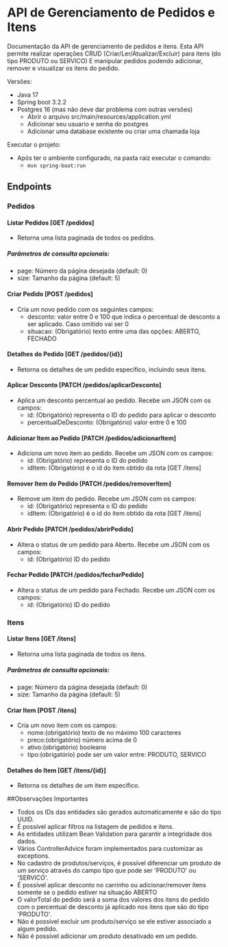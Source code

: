 # API de Gerenciamento de Pedidos e Itens

Documentação da API de gerenciamento de pedidos e itens. Esta API permite realizar operações CRUD (Criar/Ler/Atualizar/Excluir) para itens (do tipo PRODUTO ou SERVICO) 
E manipular pedidos podendo adicionar, remover e visualizar os itens do pedido. 

Versões:
- Java 17
- Spring boot 3.2.2
- Postgres 16 (mas não deve dar problema com outras versões)
  - Abrir o arquivo src/main/resources/application.yml
  - Adicionar seu usuario e senha do postgres
  - Adicionar uma database existente ou criar uma chamada loja

Executar o projeto:
- Após ter o ambiente configurado, na pasta raiz executar o comando:
  - ```mvn spring-boot:run```

## Endpoints
### Pedidos
#### Listar Pedidos [GET /pedidos]
- Retorna uma lista paginada de todos os pedidos.


##### Parâmetros de consulta opcionais:
- page: Número da página desejada (default: 0)
- size: Tamanho da página (default: 5)


####  Criar Pedido [POST /pedidos]
- Cria um novo pedido com os seguintes campos:
  - desconto: valor entre 0 e 100 que indica o percentual de desconto a ser aplicado. Caso omitido vai ser 0
  - situacao: (Obrigatório) texto entre uma das opções: ABERTO, FECHADO


####  Detalhes do Pedido [GET /pedidos/{id}]
- Retorna os detalhes de um pedido específico, incluindo seus itens.


####  Aplicar Desconto [PATCH /pedidos/aplicarDesconto]
- Aplica um desconto percentual ao pedido. Recebe um JSON com os campos:
  -  id: (Obrigatório) representa o ID do pedido para aplicar o desconto
  -  percentualDeDesconto: (Obrigatório) valor entre 0 e 100


####  Adicionar Item ao Pedido [PATCH /pedidos/adicionarItem]
- Adiciona um novo item ao pedido. Recebe um JSON com os campos:
    -  id: (Obrigatório) representa o ID do pedido
    -  idItem: (Obrigatório) é o id do item obtido da rota [GET /itens]


####  Remover Item do Pedido [PATCH /pedidos/removerItem]
- Remove um item do pedido. Recebe um JSON com os campos:
    -  id: (Obrigatório) representa o ID do pedido
    -  idItem: (Obrigatório) é o id do item obtido da rota [GET /itens]


####  Abrir Pedido [PATCH /pedidos/abrirPedido]
- Altera o status de um pedido para Aberto. Recebe um JSON com os campos:
    -  id: (Obrigatório) ID do pedido


####  Fechar Pedido [PATCH /pedidos/fecharPedido]
- Altera o status de um pedido para Fechado. Recebe um JSON com os campos:  
    -  id: (Obrigatório) ID do pedido


### Itens
####  Listar Itens [GET /itens]
- Retorna uma lista paginada de todos os itens.
##### Parâmetros de consulta opcionais:
- page: Número da página desejada (default: 0)
- size: Tamanho da página (default: 5)


####  Criar Item [POST /itens]
- Cria um novo item com os campos:
  - nome:(obrigatório) texto de no máximo 100 caracteres
  - preco:(obrigatório) número acima de 0
  - ativo:(obrigatório) booleano
  - tipo:(obrigatório) pode ser um valor entre: PRODUTO, SERVICO


####  Detalhes do Item [GET /itens/{id}]
- Retorna os detalhes de um item específico.

##Observações Importantes
- Todos os IDs das entidades são gerados automaticamente e são do tipo UUID.
- É possível aplicar filtros na listagem de pedidos e itens.
- As entidades utilizam Bean Validation para garantir a integridade dos dados.
- Vários ControllerAdvice foram implementados para customizar as exceptions.
- No cadastro de produtos/serviços, é possível diferenciar um produto de um serviço através do campo tipo que pode ser 'PRODUTO' ou 'SERVICO'.
- É possível aplicar desconto no carrinho ou adicionar/remover itens somente se o pedido estiver na situação ABERTO
- O valorTotal do pedido será a soma dos valores dos itens do pedido com o percentual de desconto já aplicado nos itens que são do tipo 'PRODUTO'.
- Não é possível excluir um produto/serviço se ele estiver associado a algum pedido.
- Não é possível adicionar um produto desativado em um pedido.
